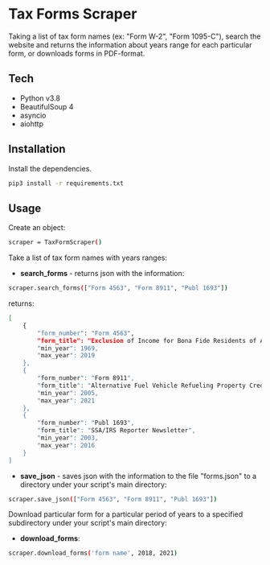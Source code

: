 # Tax Forms Scraper

Taking a list of tax form names (ex: "Form W-2", "Form 1095-C"), search the
website and returns the information about years range for each particular form,
or downloads forms in PDF-format.

## Tech

- Python v3.8
- BeautifulSoup 4
- asyncio
- aiohttp

## Installation

Install the dependencies.
```sh
pip3 install -r requirements.txt
```

## Usage

Create an object:

```sh
scraper = TaxFormScraper()
```

Take a list of tax form names with years ranges:
- **search_forms** - returns json with the information:


```sh
scraper.search_forms(["Form 4563", "Form 8911", "Publ 1693"])
```

returns:

```sh
[
    {
        "form_number": "Form 4563",
        "form_title": "Exclusion of Income for Bona Fide Residents of American Samoa",
        "min_year": 1969,
        "max_year": 2019
    },
    {
        "form_number": "Form 8911",
        "form_title": "Alternative Fuel Vehicle Refueling Property Credit",
        "min_year": 2005,
        "max_year": 2021
    },
    {
        "form_number": "Publ 1693",
        "form_title": "SSA/IRS Reporter Newsletter",
        "min_year": 2003,
        "max_year": 2016
    }
]

```

- **save_json** - saves json with the information to the file "forms.json" to a directory under your script's
main directory:

```sh
scraper.save_json(["Form 4563", "Form 8911", "Publ 1693"])
```

Download particular form for a particular period of years to a specified subdirectory under your script's
main directory:
- **download_forms**:

```sh
scraper.download_forms('form name', 2018, 2021)
```
